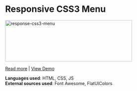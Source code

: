 <h1>Responsive CSS3 Menu</h1>

<img class="wp-image-11 aligncenter" src="http://joashpereira.com/blog/wp-content/uploads/2014/11/response-css3-menu-300x98.png" alt="response-css3-menu" width="410" height="134" />

<a href="http://joashpereira.com/blog/2014/11/01/responsive-css3-menu-bar/" >Read more</a> | 
<a href="http://joashpereira.com/demo/2014/11/responsive-css3-menu-bar/">View Demo</a>

<strong>Languages used</strong>: HTML, CSS, JS
<br/>
<strong>External sources used</strong>: Font Awesome, FlatUIColors
